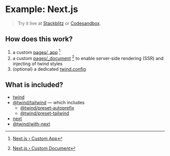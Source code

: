 # Example: Next.js

> Try it live at [Stackblitz](https://stackblitz.com/fork/github/tw-in-js/twind/tree/next/examples/with-sveltekit) or [Codesandbox](https://githubbox.com/tw-in-js/twind/tree/next/examples/with-sveltekit).

## How does this work?

1. a custom [pages/\_app](./pages/_app.js) [^1]
2. a custom [pages/\_document](./pages/_document.js) [^2] to enable server-side rendering (SSR) and injecting of twind styles
3. (optional) a dedicated [twind.config](./twind.config.js)

## What is included?

- [twind](https://github.com/tw-in-js/twind/tree/next/packages/twind)
- [@twind/tailwind](https://github.com/tw-in-js/twind/tree/next/packages/tailwind) — which includes
  - [@twind/preset-autoprefix](https://github.com/tw-in-js/twind/tree/next/packages/preset-autoprefix)
  - [@twind/preset-tailwind](https://github.com/tw-in-js/twind/tree/next/packages/preset-tailwind)
- [next](https://www.npmjs.com/package/next)
- [@twind/with-next](https://github.com/tw-in-js/twind/tree/next/packages/with-next)

[^1]: [Next.js › Custom App](https://nextjs.org/docs/advanced-features/custom-app)
[^2]: [Next.js › Custom Document](https://nextjs.org/docs/advanced-features/custom-document)
